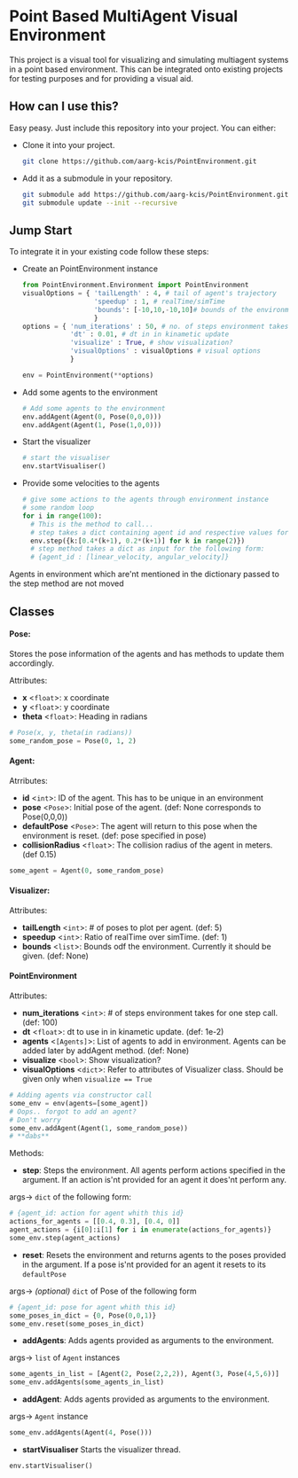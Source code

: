 Point Based MultiAgent Visual Environment
=========================================
This project is a visual tool for visualizing and simulating multiagent systems
in a point based environment. This can be integrated onto existing projects for
testing purposes and for providing a visual aid.

## How can I use this?
Easy peasy. Just include this repository into your project. You can either:
 - Clone it into your project.
   ```bash
   git clone https://github.com/aarg-kcis/PointEnvironment.git
   ```
 - Add it as a submodule in your repository.
   ```bash
   git submodule add https://github.com/aarg-kcis/PointEnvironment.git
   git submodule update --init --recursive
   ```

## Jump Start
To integrate it in your existing code follow these steps:
 - Create an PointEnvironment instance
   ```python
   from PointEnvironment.Environment import PointEnvironment
   visualOptions = { 'tailLength' : 4, # tail of agent's trajectory
                     'speedup' : 1, # realTime/simTime
                     'bounds': [-10,10,-10,10]# bounds of the environment [xmin, xmax, ymin, ymax]
                     }
   options = { 'num_iterations' : 50, # no. of steps environment takes for one step call
               'dt' : 0.01, # dt in in kinametic update
               'visualize' : True, # show visualization?
               'visualOptions' : visualOptions # visual options
               }

   env = PointEnvironment(**options)
   ```
 - Add some agents to the environment
   ```python
   # Add some agents to the environment
   env.addAgent(Agent(0, Pose(0,0,0)))
   env.addAgent(Agent(1, Pose(1,0,0)))
 - Start the visualizer
   ```python
   # start the visualiser
   env.startVisualiser()
   ```
 - Provide some velocities to the agents
   ```python
   # give some actions to the agents through environment instance
   # some random loop
   for i in range(100):
     # This is the method to call...
     # step takes a dict containing agent id and respective values for action [v, w]
     env.step({k:[0.4*(k+1), 0.2*(k+1)] for k in range(2)})
     # step method takes a dict as input for the following form:
     # {agent_id : [linear_velocity, angular_velocity]}
   ```
 Agents in environment which are'nt mentioned in the dictionary passed to the step method are not moved

## Classes
#### Pose:
Stores the pose information of the agents and has methods to update them accordingly.

Attributes:
 - **x** <`float`>: x coordinate
 - **y** <`float`>: y coordinate
 - **theta** <`float`>: Heading in radians
```python
# Pose(x, y, theta(in radians))
some_random_pose = Pose(0, 1, 2)
```

#### Agent:
Atrributes:
- **id** <`int`>: ID of the agent. This has to be unique in an environment
- **pose** <`Pose`>: Initial pose of the agent. (def: None corresponds to Pose(0,0,0))
- **defaultPose** <`Pose`>: The agent will return to this pose when the environment is reset. (def: pose specified in pose)
- **collisionRadius** <`float`>: The collision radius of the agent in meters. (def 0.15)
```python
some_agent = Agent(0, some_random_pose)
```

#### Visualizer:
Attributes:
 - **tailLength** <`int`>: # of poses to plot per agent. (def: 5)
 - **speedup** <`int`>: Ratio of realTime over simTime. (def: 1)
 - **bounds** <`list`>: Bounds odf the environment. Currently it should be given. (def: None)

#### PointEnvironment
Attributes:
 - **num_iterations** <`int`>: # of steps environment takes for one step call. (def: 100)
 - **dt** <`float`>: dt to use in in kinametic update. (def: 1e-2)
 - **agents** <`[Agents]`>: List of agents to add in environment. Agents can be added later by addAgent method. (def: None)
 - **visualize** <`bool`>: Show visualization?
 - **visualOptions** <`dict`>: Refer to attributes of Visualizer class. Should be given only when `visualize == True`
 ```python
 # Adding agents via constructor call
 some_env = env(agents=[some_agent])
 # Oops.. forgot to add an agent?
 # Don't worry
 some_env.addAgent(Agent(1, some_random_pose))
 # **dabs**
 ```

Methods:
 - **step**:
 Steps the environment. All agents perform actions specified in the argument. If an action is'nt provided for an agent it does'nt perform any.

  args-> `dict` of the following form:
 ```python
 # {agent_id: action for agent whith this id}
 actions_for_agents = [[0.4, 0.3], [0.4, 0]]
 agent_actions = {i[0]:i[1] for i in enumerate(actions_for_agents)}
 some_env.step(agent_actions)
 ```
 - **reset**: Resets the environment and returns agents to the poses provided in the argument. If a pose is'nt provided for an agent it resets to its `defaultPose`

  args-> *(optional)* `dict` of Pose of the following form
 ```python
 # {agent_id: pose for agent whith this id}
 some_poses_in_dict = {0, Pose(0,0,1)}
 some_env.reset(some_poses_in_dict)

 ```
 - **addAgents**:
 Adds agents provided as arguments to the environment.

  args-> `list` of `Agent` instances
 ```python
 some_agents_in_list = [Agent(2, Pose(2,2,2)), Agent(3, Pose(4,5,6))]
 some_env.addAgents(some_agents_in_list)

 ```
  - **addAgent**:
 Adds agents provided as arguments to the environment.

  args-> `Agent` instance
 ```python
 some_env.addAgents(Agent(4, Pose()))

 ```
 - **startVisualiser**
 Starts the visualizer thread.
  ```python
 env.startVisualiser()
 ```
